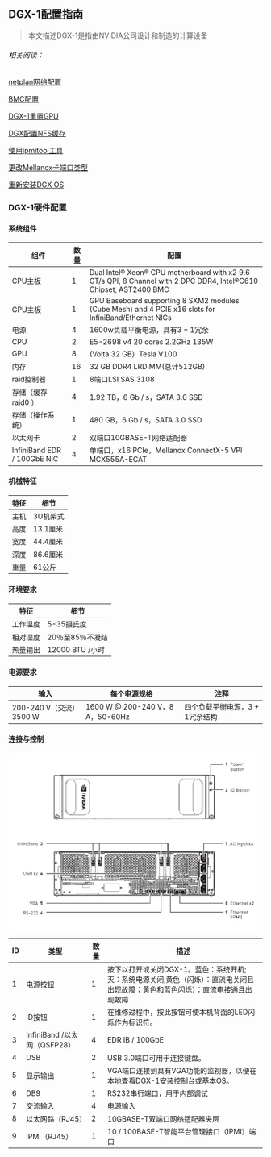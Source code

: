 ## DGX-1配置指南

> 本文描述DGX-1是指由NVIDIA公司设计和制造的计算设备

###### 相关阅读：
[netplan网络配置](netplan.md)

[BMC配置](dgx-bmc.md)
 
[DGX-1重置GPU](dgx1-reset-gpu.md)

[DGX配置NFS缓存](dgx1-nfs-cache.md)

[使用ipmitool工具](ipmitool.md)

[更改Mellanox卡端口类型](change_ib_type.md)

[重新安装DGX OS](dgx1-os-reinstall.md)

### DGX-1硬件配置
#### 系统组件
组件 | 数量 | 配置 | 
---|---|---
CPU主板 | 1|  Dual Intel® Xeon® CPU motherboard with x2 9.6 GT/s QPI, 8 Channel with 2 DPC DDR4, Intel®C610 Chipset, AST2400 BMC
GPU主板 | 1|  GPU Baseboard supporting 8 SXM2 modules (Cube Mesh) and 4 PCIE x16 slots for InfiniBand/Ethernet NICs
电源 | 4 | 1600w负载平衡电源，具有3 + 1冗余
CPU |2| E5-2698 v4 20 cores 2.2GHz 135W
GPU | 8|(Volta 32 GB）Tesla V100 
内存 | 16|32 GB DDR4 LRDIMM(总计512GB)
raid控制器 |1| 8端口LSI SAS 3108 
存储（缓存 raid0 ）|4|  1.92 TB，6 Gb / s，SATA 3.0 SSD
存储（操作系统）| 1| 480 GB，6 Gb / s，SATA 3.0 SSD
以太网卡| 2 | 双端口10GBASE-T网络适配器
InfiniBand EDR / 100GbE NIC |4 | 单端口，x16 PCIe，Mellanox ConnectX-5 VPI MCX555A-ECAT

#### 机械特征
 特征 | 细节
 ---|---
 主机|3U机架式
 高度|13.1厘米
 宽度|44.4厘米
 深度|86.6厘米
 重量|61公斤

#### 环境要求
特征 | 细节
 ---|---
 工作温度|5-35摄氏度
 相对湿度|20％至85％不凝结
 热量输出|12000 BTU /小时

#### 电源要求
输入 | 每个电源规格 | 注释
 ---|---|---
 200-240 V（交流）3500 W|1600 W @ 200-240 V，8 A，50-60Hz |四个负载平衡电源，3 + 1冗余结构


#### 连接与控制
![](img/conections-controls.jpg)

ID | 类型 | 数量 | 描述
 ---|---|---|---
 1|电源按钮|1|按下以打开或关闭DGX-1。蓝色：系统开机;灭：系统电源关闭;黄色（闪烁）：直流电关闭且出现故障；黄色和蓝色闪烁）：直流电接通且出现故障
 2|ID按钮|1|在维修过程中，按此按钮可使本机背面的LED闪烁作为标识符。
 3|InfiniBand /以太网（QSFP28）|4|EDR IB / 100GbE
 4|USB|2|	USB 3.0端口可用于连接键盘。
 5|显示输出|1|	VGA端口连接到具有VGA功能的监视器，以便在本地查看DGX-1安装控制台或基本OS。
 6|DB9|1|	RS232串行端口，用于内部调试
 7|交流输入	|4|电源输入
 8|以太网路（RJ45）	|2|	10GBASE-T双端口网络适配器夹层
 9|IPMI（RJ45）|1|	10 / 100BASE-T智能平台管理接口（IPMI）端口

